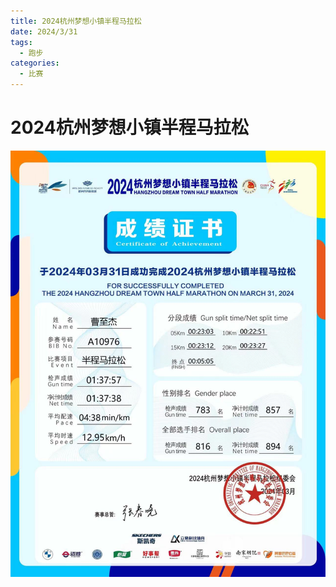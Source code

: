 ```yaml
---
title: 2024杭州梦想小镇半程马拉松
date: 2024/3/31
tags:
  - 跑步
categories:
  - 比赛
---
```


# 2024杭州梦想小镇半程马拉松

<img src="../img/14.jpg"/>
